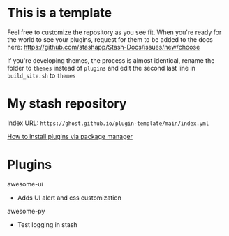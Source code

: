 # This is a template
Feel free to customize the repository as you see fit. When you're ready for the world to see your plugins, request for them to be added to the docs here: https://github.com/stashapp/Stash-Docs/issues/new/choose

If you're developing themes, the process is almost identical, rename the folder to `themes` instead of `plugins` and edit the second last line in `build_site.sh` to `themes`

# My stash repository

Index URL: `https://ghost.github.io/plugin-template/main/index.yml`

[How to install plugins via package manager](https://docs.stashapp.cc/plugins/#adding-sources)

# Plugins
awesome-ui
- Adds UI alert and css customization

awesome-py
- Test logging in stash

